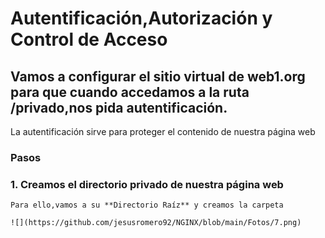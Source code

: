 # Autentificación,Autorización y Control de Acceso
## Vamos a configurar el sitio virtual de **web1.org** para que cuando accedamos a la ruta **/privado**,nos pida autentificación.
La autentificación sirve para proteger el contenido de nuestra página web

### Pasos

### 1. Creamos el directorio **privado** de nuestra página web
    Para ello,vamos a su **Directorio Raíz** y creamos la carpeta
    
    ![](https://github.com/jesusromero92/NGINX/blob/main/Fotos/7.png)
